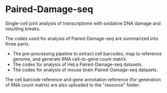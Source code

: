 # Paired-Damage-seq
Single-cell joint analysis of transcriptome with oxidative DNA damage and resulting breaks.

The codes used for analysis of Paired-Damage-seq are summarized into three parts.
- The pre-processing pipeline to extract cell barcodes, map to reference genome, and generate RNA cell-to-gene count matrix.
- The codes for analysis of HeLa Paired-Damage-seq datasets.
- The codes for analysis of mouse brain Paired-Damage-seq datasets.

The cell barcode reference and gene annotation reference (for generation of RNA count matrix) are also uploaded to the "resource" folder.
